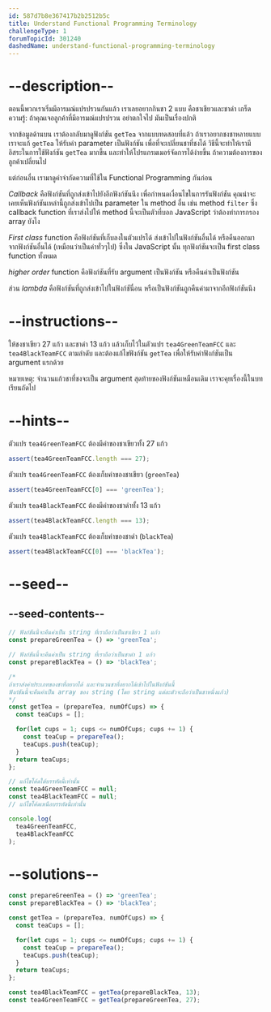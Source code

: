 ```yaml
---
id: 587d7b8e367417b2b2512b5c
title: Understand Functional Programming Terminology
challengeType: 1
forumTopicId: 301240
dashedName: understand-functional-programming-terminology
---
```


# --description--

ตอนนี้พวกเราเริ่มมีอารมณ์แปรปรวนกันแล้ว เราเลยอยากกินชา 2 แบบ คือชาเชียวและชาดำ 
เกร็ดความรู้: ถ้าคุณเจอลูกค้าที่มีอารมณ์แปรปรวน อย่าตกใจไป มันเป็นเรื่องปกติ

จากข้อมูลด้านบน เราต้องกลับมาดูฟังก์ชัน `getTea` จากแบบทดสอบที่แล้ว ถ้าเราอยากชงชาหลายแบบ เราจะแก้ `getTea` ให้รับค่า parameter เป็นฟังก์ชัน เพื่อที่จะเปลี่ยนชาที่ชงได้ วิธีนี้จะทำให้เรามีอิสระในการใช้ฟังก์ชัน `getTea` มากขึ้น และทำให้โปรแกรมเมอร์จัดการได้ง่ายขึ้น ถ้าความต้องการของลูกค้าเปลี่ยนไป

แต่ก่อนอื่น เรามาดูคำจำกัดความที่ใช้ใน Functional Programming กันก่อน

<dfn>Callback</dfn> คือฟังก์ชันที่ถูกส่งเข้าไปยังอีกฟังก์ชันนึง เพื่อกำหนดเงื่อนไขในการรันฟังก์ชัน คุณน่าจะเคยเห็นฟังก์ชันเหล่านี้ถูกส่งเข้าไปเป็น parameter ใน method อื่น 
เช่น method `filter` ซึ่ง callback function ที่เราส่งไปให้ method นี้จะเป็นตัวที่บอก JavaScript ว่าต้องทำการกรอง array ยังไง

<dfn>First class</dfn> function คือฟังก์ชันที่เก็บลงในตัวแปรได้ ส่งเข้าไปในฟังก์ชันอื่นได้ หรือคืนออกมาจากฟังก์ชันอื่นได้ (เหมือนว่าเป็นค่าทั่วๆไป) ซึ่งใน JavaScript นั้น ทุกฟังก์ชันจะเป็น first class function ทั้งหมด

<dfn>higher order</dfn> function คือฟังก์ชันที่รับ argument เป็นฟังก์ชัน หรือคืนค่าเป็นฟังก์ชัน

ส่วน <dfn>lambda</dfn> คือฟังก์ชันที่ถูกส่งเข้าไปในฟังก์ชันื่อน หรือเป็นฟังก์ชันถูกคืนค่ามาจากอีกฟังก์ชันนึง

# --instructions--

ให้ชงชาเขียว 27 แก้ว และชาดำ 13 แก้ว แล้วเก็บไว้ในตัวแปร `tea4GreenTeamFCC` และ `tea4BlackTeamFCC` ตามลำดับ และต้องแก้ไขฟังก์ชัน `getTea` เพื่อให้รับค่าฟังก์ชันเป็น argument แรกด้วย

หมายเหตุ: จำนวนแก้วชาที่ชงจะเป็น argument สุดท้ายของฟังก์ชันเหมือนเดิม เราจะคุยเรื่องนี้ในบทเรียนถัดไป

# --hints--

ตัวแปร `tea4GreenTeamFCC` ต้องมีค่าของชาเขียวทั้ง 27 แก้ว

```js
assert(tea4GreenTeamFCC.length === 27);
```

ตัวแปร `tea4GreenTeamFCC` ต้องเก็บค่าของชาเขียว (`greenTea`)

```js
assert(tea4GreenTeamFCC[0] === 'greenTea');
```

ตัวแปร `tea4BlackTeamFCC` ต้องมีค่าของชาดำทั้ง 13 แก้ว

```js
assert(tea4BlackTeamFCC.length === 13);
```

ตัวแปร `tea4BlackTeamFCC` ต้องเก็บค่าของชาดำ (`blackTea`)

```js
assert(tea4BlackTeamFCC[0] === 'blackTea');
```

# --seed--

## --seed-contents--

```js
// ฟังก์ชันนี้จะคืนค่าเป็น string ที่เราถือว่าเป็นชาเขียว 1 แก้ว
const prepareGreenTea = () => 'greenTea';

// ฟังก์ชันนี้จะคืนค่าเป็น string ที่เราถือว่าเป็นชาดำ 1 แก้ว
const prepareBlackTea = () => 'blackTea';

/*
ถ้าเราส่งค่าประเภทของชาที่อยากได้ และจำนวนชาที่อยากได้เข้าไปในฟังก์ชันนี้ 
ฟังก์ชันนี้จะคืนค่าเป็น array ของ string (โดย string แต่ละตัวจะถือว่าเป็นชาหนึ่งแก้ว)
*/
const getTea = (prepareTea, numOfCups) => {
  const teaCups = [];

  for(let cups = 1; cups <= numOfCups; cups += 1) {
    const teaCup = prepareTea();
    teaCups.push(teaCup);
  }
  return teaCups;
};

// แก้ไขโค้ดใต้บรรทัดนี้เท่านั้น
const tea4GreenTeamFCC = null;
const tea4BlackTeamFCC = null;
// แก้ไขโค้ดเหนือบรรทัดนี้เท่านั้น

console.log(
  tea4GreenTeamFCC,
  tea4BlackTeamFCC
);
```

# --solutions--

```js
const prepareGreenTea = () => 'greenTea';
const prepareBlackTea = () => 'blackTea';

const getTea = (prepareTea, numOfCups) => {
  const teaCups = [];

  for(let cups = 1; cups <= numOfCups; cups += 1) {
    const teaCup = prepareTea();
    teaCups.push(teaCup);
  }
  return teaCups;
};

const tea4BlackTeamFCC = getTea(prepareBlackTea, 13);
const tea4GreenTeamFCC = getTea(prepareGreenTea, 27);
```
